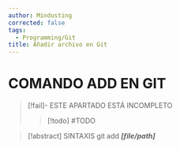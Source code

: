 ```yaml
---
author: Mindusting
corrected: false
tags:
  - Programming/Git
title: Añadir archivo en Git
---
```


# COMANDO ADD EN GIT

> [!fail]- ESTE APARTADO ESTÁ INCOMPLETO
> > [!todo] #TODO

> [!abstract] SINTAXIS
> git add ***\[file/path]***
